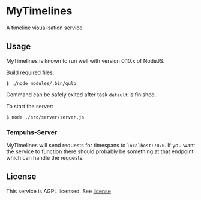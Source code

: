 # MyTimelines

A timeline visualisation service.

## Usage

MyTimelines is known to run well with version 0.10.x of NodeJS.

Build required files:

    $ ./node_modules/.bin/gulp

Command can be safely exited after task `default` is finished.

To start the server:

    $ node ./src/server/server.js

### Tempuhs-Server

MyTimelines will send requests for timespans to `localhost:7070`. If you want
the service to function there should probably be something at that endpoint
which can handle the requests.

## License

This service is AGPL licensed. See [license](LICENSE)

